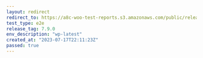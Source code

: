 ```yaml
---
layout: redirect
redirect_to: https://a8c-woo-test-reports.s3.amazonaws.com/public/release/7.9.0/wp-latest/e2e/index.html
test_type: e2e
release_tag: 7.9.0
env_description: "wp-latest"
created_at: "2023-07-17T22:11:23Z"
passed: true
---
```

